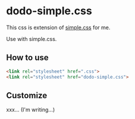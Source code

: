 # dodo-simple.css

This css is extension of [simple.css](https://github.com/kevquirk/simple.css) for me.

Use with simple.css.

## How to use

```html
<link rel="stylesheet" href=".css">
<link rel="stylesheet" href="dodo-simple.css">
```

## Customize

xxx... (I'm writing...)